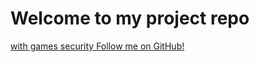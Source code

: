<head>
<meta charset="UTF-8">
<title> My First Webpage </title>
</head>

<body>
<h1> Welcome to my project repo </h1>
  <a href="https://straydog041204.github.io/wgames.html"> with games </a>
  <a href="https://straydog041204.github.io/security.html"> security </a>
  <a href="https://github.com/StrayDog041204"> Follow me on GitHub! </a>
